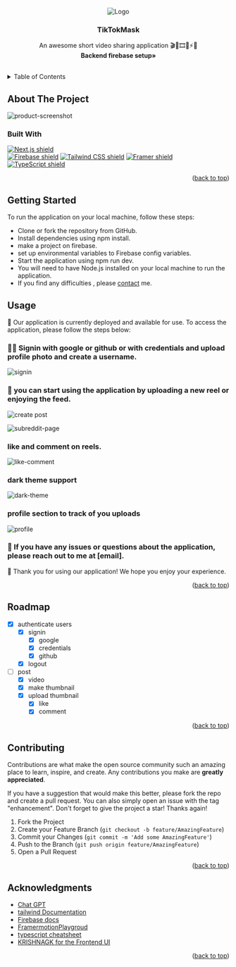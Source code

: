 <!-- PROJECT LOGO -->
<br />
<div align="center">
    <img src="public/demo/TikTok_logo.svg.png" alt="Logo">

<h3 align="center">TikTokMask</h3>

  <p align="center">
    An awesome short video sharing application 🎬🎥🎞️👋⚡🔥
    <br />
    <strong>Backend firebase setup»</strong>
    <br />
    <br />
  </p>
</div>


<!-- TABLE OF CONTENTS -->
<details>
  <summary>Table of Contents</summary>
  <ol>
    <li>
      <a href="#about-the-project">About The Project</a>
      <ul>
        <li><a href="#built-with">Built With</a></li>
      </ul>
    </li>
    <li><a href="#getting-started">Getting Started</a></li>
    <li><a href="#usage">Usage</a></li>
    <li><a href="#roadmap">Roadmap</a></li>
    <li><a href="#contributing">Contributing</a></li>
    <li><a href="#contact">Contact</a></li>
    <li><a href="#acknowledgments">Acknowledgments</a></li>
  </ol>
</details>



<!-- ABOUT THE PROJECT -->
## About The Project

![product-screenshot](./public/demo/feed.png)

### Built With
[![Next.js shield][nextjs-shield]][nextjs-url]                  
[![Firebase shield][Firebase-shield]][Firebase-url]
[![Tailwind CSS shield][tailwind-css-shield]][tailwind-css-url]
[![Framer shield][Framer-shield]][Framer-url]
[![TypeScript shield][typescript-shield]][typescript-url]

<p align="right">(<a href="#readme">back to top</a>)</p>



<!-- GETTING STARTED -->
## Getting Started

To run the application on your local machine, follow these steps:

- Clone or fork the repository from GitHub.
- Install dependencies using npm install.
- make a project on firebase.
- set up environmental variables to Firebase config variables.
- Start the application using npm run dev.
- You will need to have Node.js installed on your local machine to run the application.
- If you find any difficulties , please [contact](#contact) me.

<!-- USAGE EXAMPLES -->
## Usage

🚀 Our application is currently deployed and available for use. To access the application, please follow the steps below:

### 🙋‍♀️ Signin with google  or github or with credentials and upload profile photo and create a username.

![signin](./public/demo/auth.png)

### 💬 you can start using the application by uploading a new reel or enjoying the feed.

![create post](./public/demo/feed.png)

![subreddit-page](./public/demo/upload.png)

### like and comment on reels.

![like-comment](./public/demo/likeComment.png)

### dark theme support
![dark-theme](./public/demo/brandbird.png)

### profile section to track of you uploads
![profile](./public/demo/profile.png)
### 📧 If you have any issues or questions about the application, please reach out to me at [email].

🎉 Thank you for using our application! We hope you enjoy your experience.
<p align="right">(<a href="#readme">back to top</a>)</p>


<!-- ROADMAP -->
## Roadmap

- [x] authenticate users
    - [x] signin
        - [x] google
        - [x] credentials
        - [x] github
    - [x] logout
- [ ] post
    - [x] video
    - [x] make thumbnail
    - [x] upload thumbnail
        - [x] like
        - [x] comment

<p align="right">(<a href="#readme">back to top</a>)</p>



<!-- CONTRIBUTING -->
## Contributing

Contributions are what make the open source community such an amazing place to learn, inspire, and create. Any contributions you make are **greatly appreciated**.

If you have a suggestion that would make this better, please fork the repo and create a pull request. You can also simply open an issue with the tag "enhancement".
Don't forget to give the project a star! Thanks again!

1. Fork the Project
2. Create your Feature Branch (`git checkout -b feature/AmazingFeature`)
3. Commit your Changes (`git commit -m 'Add some AmazingFeature'`)
4. Push to the Branch (`git push origin feature/AmazingFeature`)
5. Open a Pull Request

<p align="right">(<a href="#readme">back to top</a>)</p>


<!-- ACKNOWLEDGMENTS -->
## Acknowledgments

* [Chat GPT](https://chat.openai.com/chat)
* [tailwind Documentation](https://tailwindcss.com/docs/installation)
* [Firebase docs](https://firebase.google.com/docs)
* [FramermotionPlaygroud](https://framermotionplayground.com/)
* [typescript cheatsheet](https://react-typescript-cheatsheet.netlify.app/docs/basic/setup)
* [KRISHNAGK for the Frontend UI](https://github.com/krishna-kudari)

<p align="right">(<a href="#readme">back to top</a>)</p>



<!-- MARKDOWN LINKS & IMAGES -->
<!-- https://www.markdownguide.org/basic-syntax/#reference-style-links -->
[contributors-shield]: https://img.shields.io/github/contributors/github_username/repo_name.svg?style=for-the-badge
[contributors-url]: https://github.com/github_username/repo_name/graphs/contributors
[forks-shield]: https://img.shields.io/github/forks/github_username/repo_name.svg?style=for-the-badge
[forks-url]: https://github.com/github_username/repo_name/network/members
[stars-shield]: https://img.shields.io/github/stars/github_username/repo_name.svg?style=for-the-badge
[stars-url]: https://github.com/github_username/repo_name/stargazers
[issues-shield]: https://img.shields.io/github/issues/github_username/repo_name.svg?style=for-the-badge
[issues-url]: https://github.com/github_username/repo_name/issues
[license-shield]: https://img.shields.io/github/license/github_username/repo_name.svg?style=for-the-badge
[license-url]: https://github.com/github_username/repo_name/blob/master/LICENSE.txt
[linkedin-shield]: https://img.shields.io/badge/-LinkedIn-black.svg?style=for-the-badge&logo=linkedin&colorB=555
[linkedin-url]: https://linkedin.com/in/linkedin_username
[product-screenshot]: images/screenshot.png
[Next.js]: https://img.shields.io/badge/next.js-000000?style=for-the-badge&logo=nextdotjs&logoColor=white
[Next-url]: https://nextjs.org/
[React.js]: https://img.shields.io/badge/React-20232A?style=for-the-badge&logo=react&logoColor=61DAFB
[React-url]: https://reactjs.org/

[Bootstrap.com]: https://img.shields.io/badge/Bootstrap-563D7C?style=for-the-badge&logo=bootstrap&logoColor=white
[Bootstrap-url]: https://getbootstrap.com

[nextjs-shield]: https://img.shields.io/badge/Next.js-v12.0.7-black?style=for-the-badge&logo=next.js&logoColor=white&color=0076C1&labelColor=000000
[nextjs-url]: https://nextjs.org/

[chakra-shield]: https://img.shields.io/badge/Chakra_UI-v1.6.7-blue?style=for-the-badge&logo=chakra-ui&logoColor=white&color=319795&labelColor=000000
[chakra-url]: https://chakra-ui.com/

[prisma-shield]: https://img.shields.io/badge/Prisma-v3.9.2-purple?style=for-the-badge&logo=prisma&logoColor=white&color=5B00D5&labelColor=000000
[prisma-url]: https://www.prisma.io/

[apollo-shield]: https://img.shields.io/badge/Apollo_GraphQL-v3.5.0-pink?style=for-the-badge&logo=apollo-graphql&logoColor=white&color=311C87&labelColor=000000
[apollo-url]: https://www.apollographql.com/

[mongodb-shield]: https://img.shields.io/badge/MongoDB-v5.0-green?style=for-the-badge&logo=mongodb&logoColor=white&color=47A248&labelColor=000000
[mongodb-url]: https://www.mongodb.com/

[nodejs-shield]: https://img.shields.io/badge/Node.js-v14.18.1-green?style=for-the-badge&logo=node.js&logoColor=white&color=339933&labelColor=000000
[nodejs-url]: https://nodejs.org/

[typescript-shield]: https://img.shields.io/badge/TypeScript-v4.5-blue?style=for-the-badge&logo=typescript&logoColor=white&color=007ACC&labelColor=000000
[typescript-url]: https://www.typescriptlang.org/

[nextauth-shield]: https://img.shields.io/badge/NextAuth-v4.4.0-black?style=for-the-badge&logo=next.js&logoColor=white&color=000000&labelColor=FFFFFF
[nextauth-url]: https://next-auth.js.org/

[Firebase-shield]: https://img.shields.io/badge/Firebase-v9.0.0-FFCA28?style=for-the-badge&logo=Firebase&logoColor=white&color=FFCA28&labelColor=000000
[Firebase-url]: https://firebase.google.com/

[Framer-shield]: https://img.shields.io/badge/Framer%20Motion-v3.0.0-FF69B4?style=for-the-badge&logo=framer&logoColor=white&color=FF69B4&labelColor=000000
[Framer-url]: https://www.framer.com/motion/

[tailwind-css-shield]: https://img.shields.io/badge/Tailwind_CSS-v3.0.7-pink?style=for-the-badge&logo=tailwind-css&logoColor=white&color=38B2AC&labelColor=000000
[tailwind-css-url]: https://tailwindcss.com/
[stepzen-shield]: https://img.shields.io/badge/StepZen-v0.12.5-pink?style=for-the-badge&logo=graphql&logoColor=white&color=311C87&labelColor=000000
[stepzen-url]: https://stepzen.com/
[supabase-shield]: https://img.shields.io/badge/Supabase-v1.41.0-pink?style=for-the-badge&logo=supabase&logoColor=white&color=1E40AF&labelColor=000000
[supabase-url]: https://supabase.io/


[graphql-shield]: https://img.shields.io/badge/GraphQL-v15.5.1-pink?style=for-the-badge&logo=graphql&logoColor=white&color=E434AA&labelColor=000000
[graphql-url]: https://graphql.org/


[apollo-client-shield]: https://img.shields.io/badge/Apollo_Client-v3.5.0-pink?style=for-the-badge&logo=apollo-graphql&logoColor=white&color=311C87&labelColor=000000
[apollo-client-url]: https://www.apollographql.com/docs/react/

[apollo-server-shield]: https://img.shields.io/badge/Apollo_Server-v3.5.0-pink?style=for-the-badge&logo=apollo-graphql&logoColor=white&color=311C87&labelColor=000000
[apollo-server-url]: https://www.apollographql.com/docs/apollo-server/

